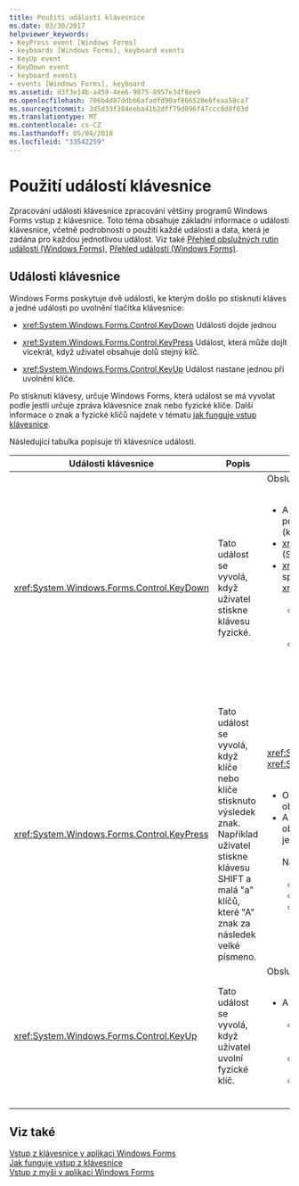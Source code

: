 ```yaml
---
title: Použití událostí klávesnice
ms.date: 03/30/2017
helpviewer_keywords:
- KeyPress event [Windows Forms]
- keyboards [Windows Forms], keyboard events
- KeyUp event
- KeyDown event
- keyboard events
- events [Windows Forms], keyboard
ms.assetid: d3f3e14b-a459-4ee6-9875-8957e34f8ee9
ms.openlocfilehash: 706b4d87ddbb6afadfd90af866520e6feaa58ca7
ms.sourcegitcommit: 3d5d33f384eeba41b2dff79d096f47ccc8d8f03d
ms.translationtype: MT
ms.contentlocale: cs-CZ
ms.lasthandoff: 05/04/2018
ms.locfileid: "33542259"
---
```

# <a name="using-keyboard-events"></a>Použití událostí klávesnice
Zpracování události klávesnice zpracování většiny programů Windows Forms vstup z klávesnice. Toto téma obsahuje základní informace o události klávesnice, včetně podrobnosti o použití každé události a data, která je zadána pro každou jednotlivou událost.  Viz také [Přehled obslužných rutin událostí (Windows Forms)](http://msdn.microsoft.com/library/be6fx1bb\(v=vs.110\)), [Přehled událostí (Windows Forms)](http://msdn.microsoft.com/library/1h12f09z\(v=vs.110\)).  
  
## <a name="keyboard-events"></a>Události klávesnice  
 Windows Forms poskytuje dvě události, ke kterým došlo po stisknutí kláves a jedné události po uvolnění tlačítka klávesnice:  
  
-   <xref:System.Windows.Forms.Control.KeyDown> Události dojde jednou  
  
-   <xref:System.Windows.Forms.Control.KeyPress> Událost, která může dojít vícekrát, když uživatel obsahuje dolů stejný klíč.  
  
-   <xref:System.Windows.Forms.Control.KeyUp> Událost nastane jednou při uvolnění klíče.  
  
 Po stisknutí klávesy, určuje Windows Forms, která událost se má vyvolat podle jestli určuje zpráva klávesnice znak nebo fyzické klíče. Další informace o znak a fyzické klíčů najdete v tématu [jak funguje vstup klávesnice](../../../docs/framework/winforms/how-keyboard-input-works.md).  
  
 Následující tabulka popisuje tři klávesnice události.  
  
|Události klávesnice|Popis|Výsledky|  
|--------------------|-----------------|-------------|  
|<xref:System.Windows.Forms.Control.KeyDown>|Tato událost se vyvolá, když uživatel stiskne klávesu fyzické.|Obslužná rutina pro <xref:System.Windows.Forms.Control.KeyDown> obdrží:<br /><br /> <ul><li>A <xref:System.Windows.Forms.KeyEventArgs> parametr, který poskytuje <xref:System.Windows.Forms.KeyEventArgs.KeyCode%2A> (který určuje fyzické klávesnice tlačítko).</li><li><xref:System.Windows.Forms.KeyEventArgs.Modifiers%2A> Vlastnost (SHIFT, CTRL nebo ALT).</li><li><xref:System.Windows.Forms.KeyEventArgs.KeyData%2A> (Který spojuje klíče kódu a modifikátor). <xref:System.Windows.Forms.KeyEventArgs> Parametr také poskytuje:<br /><br /> <ul><li><xref:System.Windows.Forms.KeyEventArgs.Handled%2A> Vlastnosti, která může být nastaven na zakázat přijímání klíč základní ovládacího prvku.</li><li><xref:System.Windows.Forms.KeyEventArgs.SuppressKeyPress%2A> Vlastnosti, která můžete použít k potlačení <xref:System.Windows.Forms.Control.KeyPress> a <xref:System.Windows.Forms.Control.KeyUp> události pro tento klávesu.</li></ul></li></ul>|  
|<xref:System.Windows.Forms.Control.KeyPress>|Tato událost se vyvolá, když klíče nebo klíče stisknuto výsledek znak. Například uživatel stiskne klávesu SHIFT a malá "a" klíčů, které "A" znak za následek velké písmeno.|<xref:System.Windows.Forms.Control.KeyPress> je vyvolána po <xref:System.Windows.Forms.Control.KeyDown>.<br /><br /> <ul><li>Obslužná rutina pro <xref:System.Windows.Forms.Control.KeyPress> obdrží:</li><li>A <xref:System.Windows.Forms.KeyPressEventArgs> parametr, který obsahuje kód znaku klíče, která byla stisknuta. Tento kód znak je jedinečný pro každou kombinaci znak klíče a modifikační klávesy.<br /><br />     Například "A" klíč vygeneruje:<br /><br /> <ul><li>Kód znaku 65, pokud je stisknutí pomocí klávesy SHIFT</li><li>Klávesa CAPS LOCK 97 při stisknutí samostatně, nebo</li><li>A 1, pokud je stisknutí s klávesu CTRL.</li></ul></li></ul>|  
|<xref:System.Windows.Forms.Control.KeyUp>|Tato událost se vyvolá, když uživatel uvolní fyzické klíč.|Obslužná rutina pro <xref:System.Windows.Forms.Control.KeyUp> obdrží:<br /><br /> <ul><li>A <xref:System.Windows.Forms.KeyEventArgs> parametr:<br /><br /> <ul><li>Který nabízí <xref:System.Windows.Forms.KeyEventArgs.KeyCode%2A> (který určuje fyzické klávesnice tlačítko).</li><li><xref:System.Windows.Forms.KeyEventArgs.Modifiers%2A> Vlastnost (SHIFT, CTRL nebo ALT).</li><li><xref:System.Globalization.SortKey.KeyData%2A> (Který spojuje klíče kódu a modifikátor).</li></ul></li></ul>|  
  
## <a name="see-also"></a>Viz také  
 [Vstup z klávesnice v aplikaci Windows Forms](../../../docs/framework/winforms/keyboard-input-in-a-windows-forms-application.md)  
 [Jak funguje vstup z klávesnice](../../../docs/framework/winforms/how-keyboard-input-works.md)  
 [Vstup z myši v aplikaci Windows Forms](../../../docs/framework/winforms/mouse-input-in-a-windows-forms-application.md)
